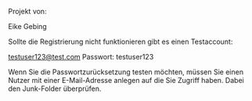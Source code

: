 Projekt von:

Eike Gebing

Sollte die Registrierung nicht funktionieren gibt es einen Testaccount:

testuser123@test.com
Passwort: testuser123

Wenn Sie die Passwortzurücksetzung testen möchten, müssen Sie einen Nutzer mit einer E-Mail-Adresse anlegen auf die Sie Zugriff haben. Dabei den Junk-Folder überprüfen.
